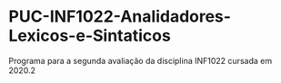 # PUC-INF1022-Analidadores-Lexicos-e-Sintaticos
Programa para a segunda avaliação da disciplina INF1022 cursada em 2020.2
